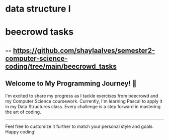 # data structure I
# beecrowd tasks
-- https://github.com/shaylaalves/semester2-computer-science-coding/tree/main/beecrowd_tasks
---

## Welcome to My Programming Journey! 🌟

I'm excited to share my progress as I tackle exercises from beecrowd and my Computer Science coursework. Currently, I'm learning Pascal to apply it in my Data Structures class. Every challenge is a step forward in mastering the art of coding.

---

Feel free to customize it further to match your personal style and goals. Happy coding!
